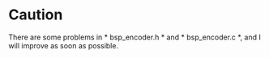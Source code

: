 # Caution
There are some problems in * bsp_encoder.h * and  * bsp_encoder.c *, and I will improve as soon as possible.
